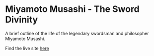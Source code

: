 # Miyamoto Musashi - The Sword Divinity

A brief outline of the life of the legendary swordsman and philosopher Miyamoto Musashi.

Find the live site [here]

[here]: https://isthatafife.github.io/Musashi-Miyamoto/
